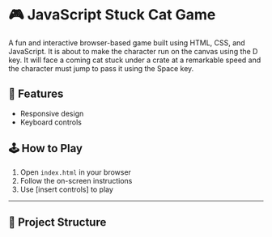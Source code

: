 # 🎮 JavaScript Stuck Cat Game

A fun and interactive browser-based game built using HTML, CSS, and JavaScript. It is about to make 
the character run on the canvas using the D key. It will face a coming cat stuck under a crate 
at a remarkable speed and the character must jump to pass it using the Space key.

## 🚀 Features

- Responsive design
- Keyboard controls


## 🕹 How to Play

1. Open `index.html` in your browser
2. Follow the on-screen instructions
3. Use [insert controls] to play

---

## 📁 Project Structure
